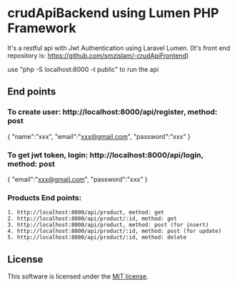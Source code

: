 # crudApiBackend using Lumen PHP Framework


It's a restful api with Jwt Authentication using Laravel Lumen. (It's front end repository is: https://github.com/smzislam/-crudApiFrontend)

use "php -S localhost:8000 -t public" to run the api

## End points

### To create user: http://localhost:8000/api/register, method: post
{
    "name":"xxx",
    "email":"xxx@gmail.com",
    "password":"xxx"
}
### To get jwt token, login: http://localhost:8000/api/login, method: post
{
    "email":"xxx@gmail.com",
    "password":"xxx"
}

### Products End points:
    1. http://localhost:8000/api/product, method: get
    2. http://localhost:8000/api/product/:id, method: get
    3. http://localhost:8000/api/product, method: post (for insert)
    4. http://localhost:8000/api/product/:id, method: post (for update)
    5. http://localhost:8000/api/product/:id, method: delete


## License

This software is licensed under the [MIT license](https://opensource.org/licenses/MIT).
